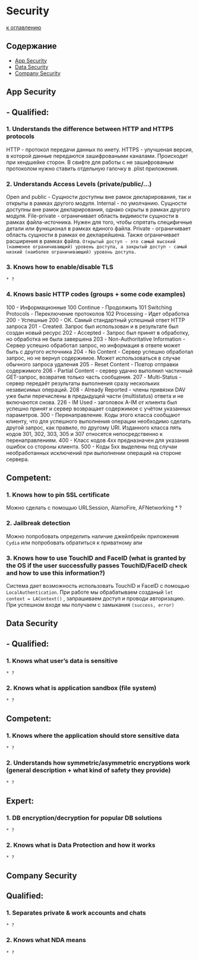 # Security

[к оглавлению](./README.md)

## Содержание

- [App Security](./Security.md#app-security)
- [Data Security](./Security.md#data-security)
- [Company Security](./Security.md#company-security)


## <a id="app-security"></a> App Security

## - Qualified:
### 1. Understands the difference between HTTP and HTTPS protocols

HTTP - протокол передачи данных по инету. HTTPS - улучшеная версия, в которой данные передаются зашифроваными каналами. Происходит при хендшейке сторон. В свифте для работы с не зашифрованым протоколом нужно ставить отдельную галочку в .plist приложения.

### 2. Understands Access Levels (private/public/…)

Open and public - Сущности доступны вне рамок декларирования, так и открыты в рамках другого модуля.
Internal - по умолчанию. Сущности доступны вне рамок декларирования, однако скрыты в рамках другого модуля.
File-private - ограничивает область видимости сущности в рамках файла-источника. Нужен для того, чтобы спрятать специфичные детали или функционал в рамках единого файла.
Private - ограничивает область сущности в рамках ее декларейшена. Также ограничивает расширения в рамках файла.
`Открытый доступ - это самый высокий (наименее ограничивающий) уровень доступа, а закрытый доступ - самый низкий (наиболее ограничивающий) уровень доступа.`

### 3. Knows how to enable/disable TLS
    * ?
### 4. Knows basic HTTP codes (groups + some code examples)
100 - Информационные
100 Continue - Продолжить
101 Switching Protocols - Переключение протоколов
102 Processing - Идет обработка
200 - Успешные
200 - ОК. Самый стандартный успешный ответ HTTP запроса
201 - Created. Запрос был использован и в результате был создан новый ресурс
202 - Accepted - Запрос был принят в обработку, но обработка не была завершена
203 - Non-Authoritative Information - Сервер успешно обработал запрос, но информация в ответе может быть с другого источника
204 - No Content - Сервер успешно обработал запрос, но не вернул содержимое. Может использоваться в случае обычного запроса удаления
205 - Reset Content - Повтор отправки содержимого
206 - Partial Content - сервер удачно выполнил  частичный GET-запрос, возвратив только часть сообщения.
207 - Multi-Status - сервер передаёт результаты выполнения сразу нескольких независимых операций.
208 - Already Reported - члены привязки DAV уже были перечислены в предыдущей части (multistatus) ответа и не включаются снова.
226 - IM Used - заголовок A-IM от клиента был успешно принят и сервер возвращает содержимое с учётом указанных параметров.
300 - Перенаправление. Коды этого класса сообщают клиенту, что для успешного выполнения операции необходимо сделать другой запрос, как правило, по другому URI. Изданного класса пять кодов 301, 302, 303, 305 и 307 относятся непосредственно к перенаправлениям.
400 - Класс кодов 4xx предназначен для указания ошибок со стороны клиента.
500 - Коды 5xx выделены под случаи необработанных исключений при выполнении операций на стороне сервера.

## Competent:
### 1. Knows how to pin SSL certificate
Можно сделать с помощью URLSession, AlamoFire, AFNetworking
    * ?
### 2. Jailbreak detection
Можно попробовать определить наличие джейлбрейк приложения `Cydia` или попробовать обратиться к приватному апи
### 3. Knows how to use TouchID and FaceID (what is granted by the OS if the user successfully passes TouchID/FaceID check and how to use this information?)
Система дает возможность использовать TouchID и FaceID с помощью `LocalAuthentication`. При работе мы обрабатываем созданый `let context = LAContext()` , запрашиваем доступ и проводи авторизацию. При успешном входе мы получаем с замыкания `(success, error)`

## <a id="data-security"></a> Data Security

## - Qualified:
### 1. Knows what user’s data is sensitive
    * ?
### 2. Knows what is application sandbox (file system)
    * ?

## Competent:
### 1. Knows where the application should store sensitive data
    * ?
### 2. Understands how symmetric/asymmetric encryptions work (general description + what kind of safety they provide)
    * ?

## Expert:
### 1. DB encryption/decryption for popular DB solutions
    * ?
### 2. Knows what is Data Protection and how it works
    * ?

## <a id="company-security"></a> Company Security

## Qualified:
### 1. Separates private & work accounts and chats
    * ?
### 2. Knows what NDA means
    * ?
